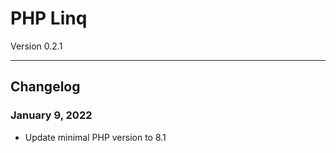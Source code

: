 # PHP Linq
Version 0.2.1

---


## Changelog

### January 9, 2022
- Update minimal PHP version to 8.1